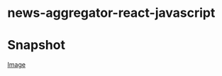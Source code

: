 # news-aggregator-react-javascript

# Snapshot
[Image](https://github.com/user-attachments/assets/f53fe3c4-af05-4943-9e69-2680dfffc486)
